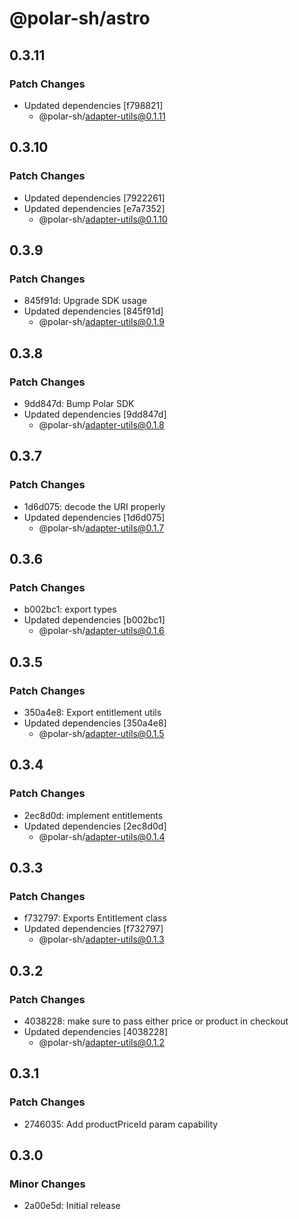 # @polar-sh/astro

## 0.3.11

### Patch Changes

- Updated dependencies [f798821]
  - @polar-sh/adapter-utils@0.1.11

## 0.3.10

### Patch Changes

- Updated dependencies [7922261]
- Updated dependencies [e7a7352]
  - @polar-sh/adapter-utils@0.1.10

## 0.3.9

### Patch Changes

- 845f91d: Upgrade SDK usage
- Updated dependencies [845f91d]
  - @polar-sh/adapter-utils@0.1.9

## 0.3.8

### Patch Changes

- 9dd847d: Bump Polar SDK
- Updated dependencies [9dd847d]
  - @polar-sh/adapter-utils@0.1.8

## 0.3.7

### Patch Changes

- 1d6d075: decode the URI properly
- Updated dependencies [1d6d075]
  - @polar-sh/adapter-utils@0.1.7

## 0.3.6

### Patch Changes

- b002bc1: export types
- Updated dependencies [b002bc1]
  - @polar-sh/adapter-utils@0.1.6

## 0.3.5

### Patch Changes

- 350a4e8: Export entitlement utils
- Updated dependencies [350a4e8]
  - @polar-sh/adapter-utils@0.1.5

## 0.3.4

### Patch Changes

- 2ec8d0d: implement entitlements
- Updated dependencies [2ec8d0d]
  - @polar-sh/adapter-utils@0.1.4

## 0.3.3

### Patch Changes

- f732797: Exports Entitlement class
- Updated dependencies [f732797]
  - @polar-sh/adapter-utils@0.1.3

## 0.3.2

### Patch Changes

- 4038228: make sure to pass either price or product in checkout
- Updated dependencies [4038228]
  - @polar-sh/adapter-utils@0.1.2

## 0.3.1

### Patch Changes

- 2746035: Add productPriceId param capability

## 0.3.0

### Minor Changes

- 2a00e5d: Initial release
